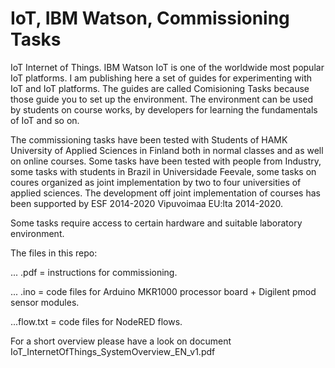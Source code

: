 # IoT, IBM Watson, Commissioning Tasks
IoT Internet of Things. IBM Watson IoT is one of the worldwide most popular IoT platforms. I am publishing here a set of guides for experimenting with IoT and IoT platforms. The guides are called Comisioning Tasks because those guide you to set up the environment. The environment can be used by students on course works, by developers for learning the fundamentals of IoT and so on. 

The commissioning tasks have been tested with Students of HAMK University of Applied Sciences in Finland both in normal classes and as well on online courses. Some tasks have been tested with people from Industry, some tasks with students in Brazil in Universidade Feevale, some tasks on coures organized as joint implementation by two to four universities of applied sciences. The development off joint implementation of courses has been supported by ESF 2014-2020 Vipuvoimaa EU:lta 2014-2020.

Some tasks require access to certain hardware and suitable laboratory environment. 

The files in this repo:

... .pdf = instructions for commissioning.

... .ino = code files for Arduino MKR1000 processor board + Digilent pmod sensor modules.

...flow.txt = code files for NodeRED flows.

For a short overview please have a look on document IoT_InternetOfThings_SystemOverview_EN_v1.pdf
